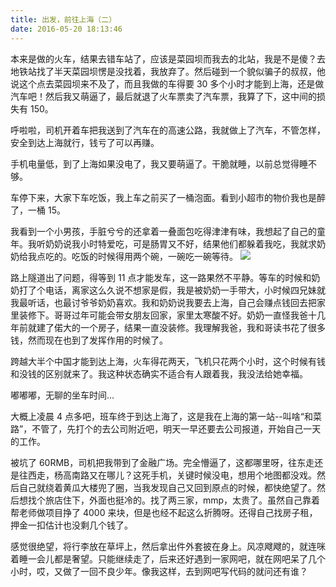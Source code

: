 ```yaml
---
title: 出发，前往上海（二）
date: 2016-05-20 18:13:46
---
```


本来是做的火车，结果去错车站了，应该是菜园坝而我去的北站，我是不是傻？去地铁站找了半天菜园坝愣是没找着，我放弃了。然后碰到一个貌似骗子的叔叔，他说这个点去菜园坝来不及了，而且我做的车得要 30 多个小时才能到上海，还是做汽车吧！然后我又萌逼了，最后就退了火车票卖了汽车票，我算了下，这中间的损失有 150。

呼啦啦，司机开着车把我送到了汽车在的高速公路，我就做上了汽车，不管怎样，安全到达上海就行，钱亏了可以再赚。

手机电量低，到了上海如果没电了，我又要萌逼了。干脆就睡，以前总觉得睡不够。

车停下来，大家下车吃饭，我上车之前买了一桶泡面。看到小超市的物价我也是醉了，一桶 15。

我看到一个小男孩，手脏兮兮的还拿着一叠面包吃得津津有味，我想起了自己的童年。我听奶奶说我小时特爱吃，可是肠胃又不好，结果他们都躲着我吃，我就求奶奶给我点吃的。吃饭的时候得用两个碗，一碗吃一碗等待。
![](https://file.lantingshucheng.com/blog/article/go_to_shanghai.jpg)

路上隧道出了问题，得等到 11 点才能发车，这一路果然不平静。等车的时候和奶奶打了个电话，离家这么久说不想家是假，我是被奶奶一手带大，小时候四兄妹就我最听话，也最讨爷爷奶奶喜欢。我和奶奶说我要去上海，自己会赚点钱回去把家里装修下。哥哥过年可能会带女朋友回家，家里太寒酸不好。奶奶一直怪我爸十几年前就建了偌大的一个房子，结果一直没装修。我理解我爸，我和哥读书花了很多钱，然而现在也到了发挥作用的时候了。

跨越大半个中国才能到达上海，火车得花两天，飞机只花两个小时，这个时候有钱和没钱的区别就来了。我这种状态确实不适合有人跟着我，我没法给她幸福。

嘟嘟嘟，无聊的坐车时间...

大概上凌晨 4 点多吧，班车终于到达上海了，这是我在上海的第一站--叫啥“和菜路”，不管了，先打个的去公司附近吧，明天一早还要去公司报道，开始自己一天的工作。

被坑了 60RMB，司机把我带到了金融广场。完全懵逼了，这都哪里呀，往东走还是往西走，杨高南路又在哪儿？这死手机，关键时候没电，想用个地图都没戏。然后自己就绕着黄瓜大楼兜了圈，当我发现自己又回到原点的时候，都快绝望了。然后想找个旅店住下，外面也挺冷的。找了两三家，mmp，太贵了。虽然自己靠着帮老师做项目挣了 4000 来块，但是也经不起这么折腾呀。还得自己找房子租，押金一扣估计也没剩几个钱了。

感觉很绝望，将行李放在草坪上，然后拿出件外套披在身上。风凉飕飕的，就连咪着睡一会儿都是奢望。只能继续走了，后来还好遇到一家网吧，就在网吧呆了几个小时，哎，又做了一回不良少年。像我这样，去到网吧写代码的就问还有谁？
